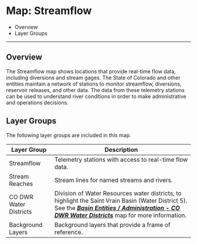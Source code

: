 # Map: Streamflow #

*   Overview
*   Layer Groups

-------------

## Overview ##

The Streamflow map shows locations that provide real-time flow data,
including diversions and stream gages.
The State of Colorado and other entities maintain a network of stations to monitor
streamflow, diversions, reservoir releases, and other data.
The data from these telemetry stations can be used to understand river conditions
in order to make administrative and operations decisions.

## Layer Groups ##

The following layer groups are included in this map.

| **Layer Group** | **Description** |
| -- | -- |
| Streamflow | Telemetry stations with access to real-time flow data. |
| Stream Reaches | Stream lines for named streams and rivers. |
| CO DWR Water Districts | Division of Water Resources water districts, to highlight the Saint Vrain Basin (Water District 5).  See the [***Basin Entities / Administration - CO DWR Water Districts***](#map/entities-codwr-waterdistricts) map for more information. |
| Background Layers | Background layers that provide a frame of reference. |

